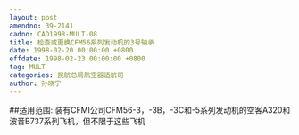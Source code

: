 ```yaml
---
layout: post
amendno: 39-2141
cadno: CAD1998-MULT-08
title: 检查或更换CFM56系列发动机的3号轴承
date: 1998-02-20 00:00:00 +0800
effdate: 1998-02-23 00:00:00 +0800
tag: MULT
categories: 民航总局航空器适航司
author: 孙晓宁
---
```


##适用范围:
装有CFMI公司CFM56-3，-3B，-3C和-5系列发动机的空客A320和波音B737系列飞机，但不限于这些飞机

